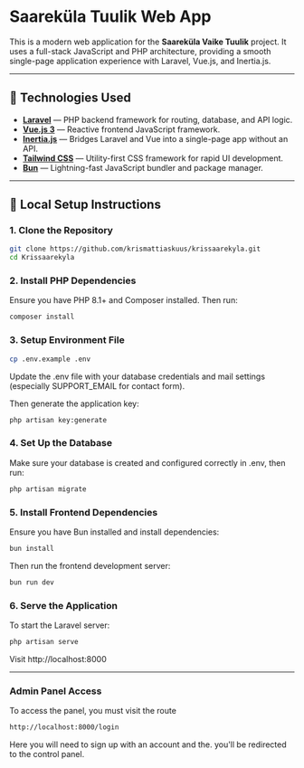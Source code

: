 # Saareküla Tuulik Web App

This is a modern web application for the **Saareküla Vaike Tuulik** project. It uses a full-stack JavaScript and PHP architecture, providing a smooth single-page application experience with Laravel, Vue.js, and Inertia.js.

---

## 🧰 Technologies Used

- **[Laravel](https://laravel.com/)** — PHP backend framework for routing, database, and API logic.
- **[Vue.js 3](https://vuejs.org/)** — Reactive frontend JavaScript framework.
- **[Inertia.js](https://inertiajs.com/)** — Bridges Laravel and Vue into a single-page app without an API.
- **[Tailwind CSS](https://tailwindcss.com/)** — Utility-first CSS framework for rapid UI development.
- **[Bun](https://bun.sh/)** — Lightning-fast JavaScript bundler and package manager.

---

## 🚀 Local Setup Instructions

### 1. Clone the Repository

```bash
git clone https://github.com/krismattiaskuus/krissaarekyla.git
cd Krissaarekyla
```

### 2. Install PHP Dependencies
Ensure you have PHP 8.1+ and Composer installed. Then run:

```bash
composer install
```

### 3. Setup Environment File
```bash
cp .env.example .env
```
Update the .env file with your database credentials and mail settings (especially SUPPORT_EMAIL for contact form).

Then generate the application key:

```bash
php artisan key:generate
```
### 4. Set Up the Database
Make sure your database is created and configured correctly in .env, then run:

```bash
php artisan migrate
```

### 5. Install Frontend Dependencies
Ensure you have Bun installed and install dependencies:

```bash
bun install
```
Then run the frontend development server:

```bash
bun run dev
```

### 6. Serve the Application
To start the Laravel server:

```bash
php artisan serve
```
Visit http://localhost:8000


---

### Admin Panel Access

To access the panel, you must visit the route
```bash
http://localhost:8000/login
```

Here you will need to sign up with an account and the. you'll be redirected to the control panel.
